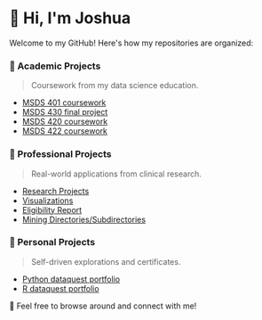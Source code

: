 # 👋 Hi, I'm Joshua

Welcome to my GitHub! Here's how my repositories are organized:

### 📘 Academic Projects
> Coursework from my data science education.
- [MSDS 401 coursework](https://github.com/jep9731/academic-MSDS401-coursework)
- [MSDS 430 final project](https://github.com/jep9731/academic-MSDS430-final-project)
- [MSDS 420 coursework](https://github.com/jep9731/professional-neuroimaging-analysis)
- [MSDS 422 coursework](https://github.com/jep9731/professional-neuroimaging-analysis)

### 💼 Professional Projects
> Real-world applications from clinical research.
- [Research Projects](https://github.com/jep9731/professional-neuroimaging-analysis)
- [Visualizations](https://github.com/jep9731/professional-neuroimaging-analysis)
- [Eligibility Report](https://github.com/jep9731/professional-neuroimaging-analysis)
- [Mining Directories/Subdirectories](https://github.com/jep9731/professional-clinical-dashboard)

### 🧪 Personal Projects
> Self-driven explorations and certificates.
- [Python dataquest portfolio](https://github.com/jep9731/academic-python-dataquest)
- [R dataquest portfolio](https://github.com/jep9731/academic-r-dq-portfolio)

🧠 Feel free to browse around and connect with me!
